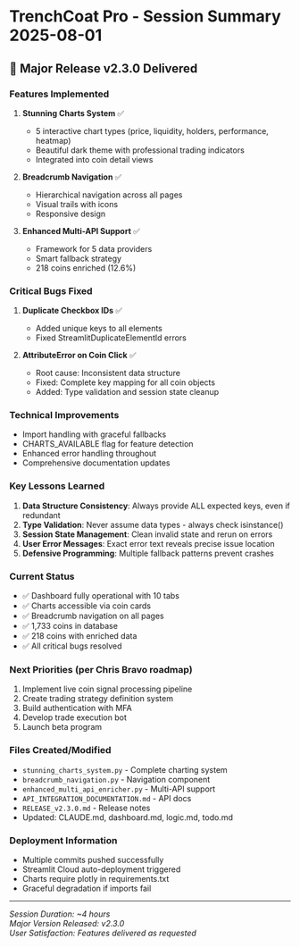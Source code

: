 # TrenchCoat Pro - Session Summary 2025-08-01

## 🎉 Major Release v2.3.0 Delivered

### Features Implemented
1. **Stunning Charts System** ✅
   - 5 interactive chart types (price, liquidity, holders, performance, heatmap)
   - Beautiful dark theme with professional trading indicators
   - Integrated into coin detail views

2. **Breadcrumb Navigation** ✅
   - Hierarchical navigation across all pages
   - Visual trails with icons
   - Responsive design

3. **Enhanced Multi-API Support** ✅
   - Framework for 5 data providers
   - Smart fallback strategy
   - 218 coins enriched (12.6%)

### Critical Bugs Fixed
1. **Duplicate Checkbox IDs** ✅
   - Added unique keys to all elements
   - Fixed StreamlitDuplicateElementId errors

2. **AttributeError on Coin Click** ✅
   - Root cause: Inconsistent data structure
   - Fixed: Complete key mapping for all coin objects
   - Added: Type validation and session state cleanup

### Technical Improvements
- Import handling with graceful fallbacks
- CHARTS_AVAILABLE flag for feature detection
- Enhanced error handling throughout
- Comprehensive documentation updates

### Key Lessons Learned
1. **Data Structure Consistency**: Always provide ALL expected keys, even if redundant
2. **Type Validation**: Never assume data types - always check isinstance()
3. **Session State Management**: Clean invalid state and rerun on errors
4. **User Error Messages**: Exact error text reveals precise issue location
5. **Defensive Programming**: Multiple fallback patterns prevent crashes

### Current Status
- ✅ Dashboard fully operational with 10 tabs
- ✅ Charts accessible via coin cards
- ✅ Breadcrumb navigation on all pages
- ✅ 1,733 coins in database
- ✅ 218 coins with enriched data
- ✅ All critical bugs resolved

### Next Priorities (per Chris Bravo roadmap)
1. Implement live coin signal processing pipeline
2. Create trading strategy definition system
3. Build authentication with MFA
4. Develop trade execution bot
5. Launch beta program

### Files Created/Modified
- `stunning_charts_system.py` - Complete charting system
- `breadcrumb_navigation.py` - Navigation component
- `enhanced_multi_api_enricher.py` - Multi-API support
- `API_INTEGRATION_DOCUMENTATION.md` - API docs
- `RELEASE_v2.3.0.md` - Release notes
- Updated: CLAUDE.md, dashboard.md, logic.md, todo.md

### Deployment Information
- Multiple commits pushed successfully
- Streamlit Cloud auto-deployment triggered
- Charts require plotly in requirements.txt
- Graceful degradation if imports fail

---

*Session Duration: ~4 hours*  
*Major Version Released: v2.3.0*  
*User Satisfaction: Features delivered as requested*